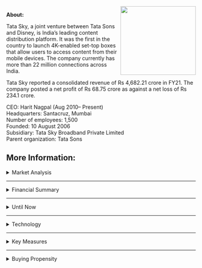 

<img align="right" width="200" height="183" src="https://www.indiantelevision.com/sites/default/files/images/tv-images/2016/09/23/Untitled-1_1.jpg">

**About:**

Tata Sky, a joint venture between Tata Sons and Disney, is India’s leading content distribution platform. It was the first in the country to launch 4K-enabled set-top boxes that allow users to access content from their mobile devices. The company currently has more than 22 million connections across India.

Tata Sky reported a consolidated revenue of Rs 4,682.21 crore in FY21. The company posted a net profit of Rs 68.75 crore as against a net loss of Rs 234.1 crore.


CEO: Harit Nagpal (Aug 2010– Present)<br/>
Headquarters: Santacruz, Mumbai<br/>
Number of employees: 1,500<br/>
Founded: 10 August 2006<br/>
Subsidiary: Tata Sky Broadband Private Limited<br/>
Parent organization: Tata Sons<br/>


**More Information:**
---
<details>
<summary>Market Analysis</summary>
  <br/>
Tata Sky Market Share Increased to **33.3%** while Dish TV Further Dips to 24.09% in 2021. Tata Sky is the leading DTH service provider with a market share of 32.58% in 2020. At the end of the first quarter of 2020, Tata Sky had a 32.09% share, and it increased to 32.58% by the end of September 2020 <br/>

<img align="center" width="500" height="500" src="https://telecomtalk.info/wp-content/uploads/2021/01/tatasky-dth-dishtv-market-share-1024x683.jpg">

</pre>
</details>

---
<details>
<summary>Financial Summary</summary>
  <br/>
Content distribution platform Tata Sky has seen a flat growth in consolidated revenue at Rs 4,682.21 crore for the fiscal ended 31st March 2021 as against Rs 4,680.88 crore in the previous fiscal. Total income saw a marginal decline at Rs 4,704.83 crore compared to Rs 4,722.72 crore a year ago.

According to financial data accessed by business intelligence platform Tofler, the revenue from the core DTH business was down by 1.2% at Rs 4,593.01 crore from Rs 4,648.83 crore. Revenue from the provisioning of broadband service was up 2.8x at Rs 89.2 crore from Rs 32.05 crore. Tata Sky Broadband, a subsidiary of Tata Sky, provides broadband services to customers across the country.

In terms of revenue break-up, subscription and service revenue stood at Rs. 3,919.99 crore compared to Rs. 3,903.33 crore. Activation and Installation Revenue came in at Rs. 308.60 crore, compared to Rs. 303.09 crore. Other Service Revenue was Rs. 453.25 crore, compared to Rs. 474.44 crore.

The company, which had 23.16 million active subscribers till 31st March, posted a net profit of Rs 68.75 crore as against a net loss of Rs 234.1 crore. Total expenses stood at Rs 4,578.26 as against Rs 4,611.2 crore.

With content cost becoming a pass-through in the new tariff regime, the biggest cost item for the DTH operator was licence fees. In FY21, the company paid Rs. 758.85 crore as licence fee, compared to Rs. 740.67 crore. The company incurred an expenditure of Rs. 153.67 crore on programming cost, which is a 59% growth over Rs. 96.90 crore in the previous fiscal. Installation cost remained flat at Rs. 257.44 crore compared to Rs. 261.46 crore. The company's broadband operational cost increased by 39% to Rs. 65.06 crore, compared to Rs. 46.97 crore.

In terms of related party transactions with Disney-owned Star India, the DTH operator's marketing income and other revenue from the broadcaster rose 30% to Rs 108.88 crore from Rs 83.57 crore in FY20. Further, Tata Sky paid Rs 968.83 crore to Star India as broadcaster share of maximum retail price (net of broadcast incentive) compared to Rs 938.94 crore in the previous fiscal.
</pre>
</details>

---
<details>
<summary>Until Now</summary><br/>

  
Tata Sky partnered with EY for their expertise in processes automation. EY helped Tata Sky select [Automation Anywhere RPA](https://www.automationanywhere.com/rpa/robotic-process-automation) and helped them determine which processes would be the best to automate, providing the greatest return on investment. Tata Sky began automating processes within its [finance](https://www.automationanywhere.com/solutions/finance-accounting), supply chain, and treasury departments before moving to more complex processes within its taxation and tax-related reconciliation teams.

</pre>
</details>

---
<details>
<summary>Technology</summary> <br/>
 
Tata Sky chose IBMs WebSphere SOA, which has the capability of migrating the
existing applications into services, to create a computing architecture meant to
easily manage the growth of business apart from meeting customers requirements.
The solution suite was keeping with the emerging needs of the future. <br/>Tata Sky
managed to model its business process with the help of IBM WebSphere Business
Modeler. This also ensured that these processes were deployed, monitored and
initiated to meet key performance indicators. The other component of the
solution suite was IBM WebSphere Process Server (IBM WPS), a type of performance
engine. The IBM WebSphere Enterprise Service Bus helped connect various
applications of Tata. <br/>Finally it was the IBM WebSphere Portal, which helped
create a rich user experience and the IBM Tivoli Composite Application Manager
for ensuring applications performance and availability. Self-service portals also took the load off customer
care as customers started troubleshooting themselves  

</pre>
</details>

---
<details>
<summary>Key Measures</summary> <br/>
  
  For Product Manager - [Vinati Malik](https://www.linkedin.com/in/vinati-malik-3554321a/)
  1. Launch a product and then to keep building features on top of that product to power better usage, better engagement, better experience—to ensure that the customer continues to use and therefore continues to subscribe. The business objectives on our mobile app are to get downloads and registrations, to get higher monthly or daily active users, to get more time spent on the platform, etc
  2. TataSky is working towards their **big dream of having a 360° single view of the customer**. There’s the customer’s behavior, consumption journey on devices, navigation of the product, etc. and then there’s this journey on the entire platform in terms of billing, recharge, pack subscriptions, etc. There is a wealth of data to mine and unify for better insights and decision making

  </pre>
</details>

---
<details>
<summary>Buying Propensity</summary>
<br/>


<img src="https://user-images.githubusercontent.com/57761611/142630103-71cbbbef-03cd-4d98-a426-7f8b22e8b389.png" width="450"/>


</details>
